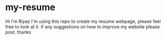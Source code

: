 # my-resume

Hi i'm Riyaz
I'm using this repo to create my resume webpage, please feel free to look at it.
if any suggestions on how to improve my website please post.
thanks
